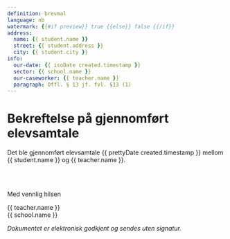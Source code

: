 ```yaml
---
definition: brevmal
language: nb
watermark: {{#if preview}} true {{else}} false {{/if}}
address:
  name: {{ student.name }}
  street: {{ student.address }}
  city: {{ student.city }}
info:
  our-date: {{ isoDate created.timestamp }}
  sector: {{ school.name }}
  our-caseworker: {{ teacher.name }}
  paragraph: Offl. § 13 jf. fvl. §13 (1)
---
```


# Bekreftelse på gjennomført elevsamtale

Det ble gjennomført elevsamtale {{ prettyDate created.timestamp }} mellom {{ student.name }} og {{ teacher.name }}.

<br/>
<br/>

Med vennlig hilsen

{{ teacher.name }}<br />
{{ school.name }}<br />

*Dokumentet er elektronisk godkjent og sendes uten signatur.*
